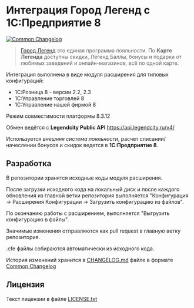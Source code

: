 # Интеграция Город Легенд с 1С:Предприятие 8
[![Common Changelog](https://common-changelog.org/badge.svg)](https://common-changelog.org)

> [Город Легенд](https://legendcity.ru) это единая программа лояльности. По **Карте Легенда** доступны скидки, Легенд Баллы, бонусы и подарки от любимых заведений и онлайн-магазинов, всё по одной карте.


Интеграция выполнена в виде модуля расширения для типовых конфигураций:
* 1С:Розница 8 - версии 2.2, 2.3
* 1С:Управление торговлей 8
* 1С:Управление нашей фирмой 8

Режим совместимости платформы 8.3.12


Обмен ведётся с **Legendcity Public API** https://api.legendcity.ru/v4/

Используется *внешняя система лояльности*, расчет списании/начеслении бонусов и скидок ведется в **1С:Предприятие 8**.


## Разработка

В репозитории хранятся исходные коды модуля расширения. 

После загрузки исходного кода на локальный диск и после каждого обновления из главной ветки репозитория выполняется "Конфигурация -> Расширения Конфигурации -> Загрузить конфигурацию из файлов".

По окончанию работы с расширением, выполняется "Выгрузить конфигурацию в файлы".

Значимые изменения отправляются как pull request в главную ветку репозитория.

.cfe файлы собираются автоматически из исходного кода.

История изменений хранится в [CHANGELOG.md](CHANGELOG.md) файле в формате [Common Changelog](https://common-changelog.org)

## Лицензия

Текст лицензии в файле [LICENSE.txt](LICENSE.txt)
